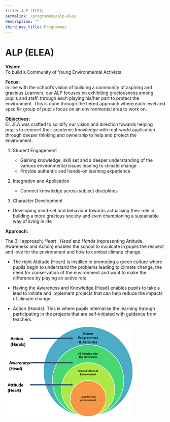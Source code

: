 ```yaml
---
title: ALP (ELEA)
permalink: /programmes/alp-elea
description: ""
third_nav_title: Programmes
---
```

ALP (ELEA)
==========

**Vision:**<br>
To build a Community of Young Environmental Activists  
  
**Focus:**<br>
In line with the school’s vision of building a community of aspiring and gracious Learners, our ALP focuses on exhibiting graciousness among pupils and staff. through each playing his/her part to protect the environment. This is done through the tiered approach where each level and specific group of pupils focus on an environmental area to work on.  
  
**Objectives:**  <br>
E.L.E.A was crafted to solidify our vision and direction towards helping pupils to connect their academic knowledge with real-world application through deeper thinking and ownership to help and protect the environment.  

1.  Student Engagement
    
    *   Gaining knowledge, skill set and a deeper understanding of the various environmental issues leading to climate change
    *   Provide authentic and hands-on learning experience
    
2.  Integration and Application
    
    *   Connect knowledge across subject disciplines
    
3.  Character Development

*   Developing mind-set and behaviour towards actualising their role in building a more gracious society and even championing a sustainable way of living in life

  
**Approach:**

The 3H approach; _Heart_ , _Head_ and _Hands_ (representing Attitude, Awareness and Action) enables the school to inculcate in pupils the respect and love for the environment and how to combat climate change.  

*   The right Attitude (Heart) is instilled in promoting a green culture where pupils begin to understand the problems leading to climate change, the need for conservation of the environment and want to make the difference by playing an active role.  
    
*   Having the Awareness and Knowledge (Head) enables pupils to take a lead to initiate and implement projects that can help reduce the impacts of climate change.  
    
*   Action (Hands). This is where pupils internalise the learning through participating in the projects that are self-initiated with guidance from teachers.

<img src="/images/EE2.png"  
style="width:80%">
